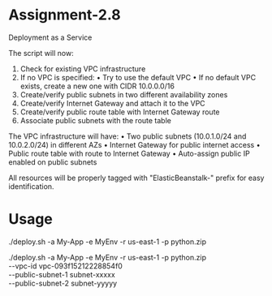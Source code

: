 # Assignment-2.8
Deployment as a Service

The script will now:
1. Check for existing VPC infrastructure
2. If no VPC is specified:
•  Try to use the default VPC
•  If no default VPC exists, create a new one with CIDR 10.0.0.0/16
3. Create/verify public subnets in two different availability zones
4. Create/verify Internet Gateway and attach it to the VPC
5. Create/verify public route table with Internet Gateway route
6. Associate public subnets with the route table

The VPC infrastructure will have:
•  Two public subnets (10.0.1.0/24 and 10.0.2.0/24) in different AZs
•  Internet Gateway for public internet access
•  Public route table with route to Internet Gateway
•  Auto-assign public IP enabled on public subnets

All resources will be properly tagged with "ElasticBeanstalk-" prefix for easy identification.

# Usage
./deploy.sh -a My-App -e MyEnv -r us-east-1 -p python.zip

./deploy.sh -a My-App -e MyEnv -r us-east-1 -p python.zip \
  --vpc-id vpc-093f15212228854f0 \
  --public-subnet-1 subnet-xxxxx \
  --public-subnet-2 subnet-yyyyy
